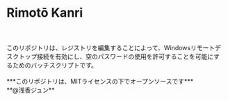 # Rimotō Kanri

<br />
<br />
このリポジトリは、レジストリを編集することによって、Windowsリモートデスクトップ接続を有効にし、空のパスワードの使用を許可することを可能にするためのバッチスクリプトです。<br />
<br />
***このリポジトリは、MITライセンスの下でオープンソースです*** 
<br />
**@浅香ジュン**
